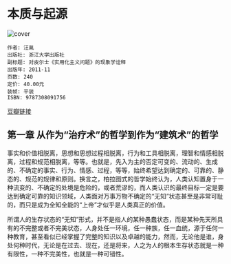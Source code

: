 # 本质与起源
![cover](https://img3.doubanio.com/view/subject/l/public/s6981773.jpg)

    作者: 汪胤 
    出版社: 浙江大学出版社
    副标题: 对皮尔士《实用化主义问题》的现象学诠释
    出版年: 2011-11
    页数: 240
    定价: 40.00元
    装帧: 平装
    ISBN: 9787308091756

[豆瓣链接](https://book.douban.com/subject/6952964/)

## 第一章 从作为“治疗术”的哲学到作为“建筑术”的哲学
事实和价值相脱离，思想和思想过程相脱离，行为和工具相脱离，理智和情感相脱离，过程和规范相脱离，等等。也就是，先入为主的否定可变的、流动的、生成的、不确定的事实、行为、情感、过程，等等，始终希望达到确定的、可靠的、静态的、规范的规律和原则。换言之，柏拉图式的哲学始终认为，人类认知置身于一种流变的、不确定的处境是危险的，或者荒谬的，而人类认识的最终目标一定是要达到确定可靠的知识领域，人类面对万事万物不确定的“无知”状态甚至是非常可耻的，而只是成为全知全能的“上帝”才似乎是人类真正的价值。

所谓人的生存状态的“无知”形式，并不是指人的某种愚蠢状态，而是某种先天所具有的不完整或者不完美状态，人身处任一环境，任一种族，任一血统，源于任何一种教育，甚至看似已经掌握了完整的知识以及卓越的能力，然而，无论他是谁，身处何种时代，无论是在过去、现在，还是将来，人之为人的根本生存状态就是一种有限性，一种不完美性，也就是一种可错性。





























































































